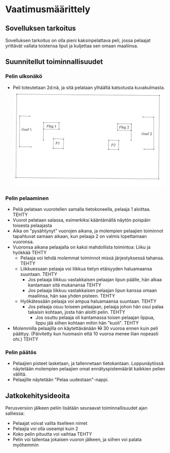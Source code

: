 # Vaatimusmäärittely

## Sovelluksen tarkoitus

Sovelluksen tarkoitus on olla pieni kaksinpelattava peli, jossa pelaajat yrittävät vallata toistensa liput ja kuljettaa sen omaan maaliinsa.


## Suunnitellut toiminnallisuudet
  
### Pelin ulkonäkö

- Peli toteutetaan 2d:nä, ja sitä pelataan ylhäältä katsotusta kuvakulmasta.
![](./kuvat/pelin-hahmotelma.png)

### Pelin pelaaminen

- Peliä pelataan vuorotellen samalla tietokoneella, pelaaja 1 aloittaa. TEHTY
- Vuorot pelataan salassa, esimerkiksi kääntämällä näytön poispäin toisesta pelaajasta
- Aika on "pysähtynyt" vuorojen aikana, ja molempien pelaajien toiminnot tapahtuvat samaan aikaan, kun pelaaja 2 on valmis lopettamaan vuoronsa.
- Vuoronsa aikana pelaajalla on kaksi mahdollista toimintoa: Liiku ja hyökkää TEHTY
  - Pelaaja voi tehdä molemmat toiminnot missä järjestyksessä tahansa. TEHTY
  - Liikkuessaan pelaaja voi liikkua tietyn etäisyyden haluamaansa suuntaan. TEHTY
    - Jos pelaaja liikkuu vastakkaisen pelaajan lipun päälle, hän alkaa kantamaan sitä mukanansa TEHTY
    - Jos pelaaja liikkuu vastakkaisen pelaajan lipun kanssa omaan maaliinsa, hän saa yhden pisteen. TEHTY
  - Hyökätessään pelaaja voi ampua haluamaansa suuntaan. TEHTY
    - Jos pelaaja osuu toiseen pelaajaan, pelaaja johon hän osui palaa takaisin kohtaan, josta hän aloitti pelin. TEHTY
      - Jos osuttu pelaaja oli kantamassa toisen pelaajan lippua, lippu jää siihen kohtaan mihin hän "kuoli". TEHTY
- Molemmilla pelaajilla on käytettävänään ~~10~~ 30 vuoroa ennen kuin peli päättyy. (Päivitetty kun huomasin että 10 vuoroa menee liian nopeasti ohi.) TEHTY
  
### Pelin päätös

  - Pelaajien pisteet lasketaan, ja tallennetaan tietokantaan. Loppunäytössä näytetään molempien pelaajien omat ennätyspistemäärät kaikkien pelien väliltä.
  - Pelaajille näytetään "Pelaa uudestaan"-nappi.

## Jatkokehitysideoita

Perusversion jälkeen peliin lisätään seuraavat toiminnallisuudet ajan salliessa:

- Pelaajat voivat valita itselleen nimet
- Pelaajia voi olla useampi kuin 2
- Koko pelin pituutta voi vaihtaa TEHTY
- Pelin voi tallentaa jokaisen vuoron jälkeen, ja siihen voi palata myöhemmin